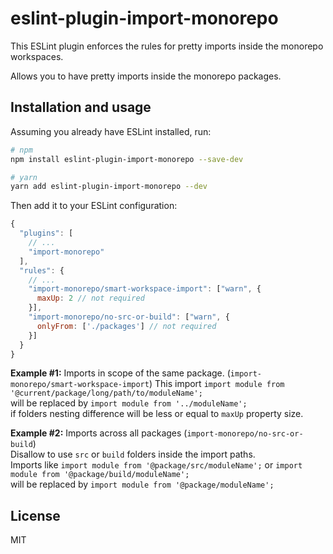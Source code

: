 # eslint-plugin-import-monorepo
This ESLint plugin enforces the rules for pretty imports inside the monorepo workspaces.

Allows you to have pretty imports inside the monorepo packages.


## Installation and usage

Assuming you already have ESLint installed, run:

```sh
# npm
npm install eslint-plugin-import-monorepo --save-dev

# yarn
yarn add eslint-plugin-import-monorepo --dev
```

Then add it to your ESLint configuration:

```js
{
  "plugins": [
    // ...
    "import-monorepo"
  ],
  "rules": {
    // ...
    "import-monorepo/smart-workspace-import": ["warn", {
      maxUp: 2 // not required
    }],
    "import-monorepo/no-src-or-build": ["warn", {
      onlyFrom: ['./packages'] // not required
    }]
  }
}
```


**Example #1:**
Imports in scope of the same package. (`import-monorepo/smart-workspace-import`)
This import `import module from '@current/package/long/path/to/moduleName';`  
will be replaced by `import module from '../moduleName';`  
if folders nesting difference will be less or equal to `maxUp` property size. 

**Example #2:** Imports across all packages (`import-monorepo/no-src-or-build`)  
Disallow to use `src` or `build` folders inside the import paths.  
Imports like `import module from '@package/src/moduleName';` or `import module from '@package/build/moduleName';`    
will be replaced by `import module from '@package/moduleName';` 


## License

MIT

